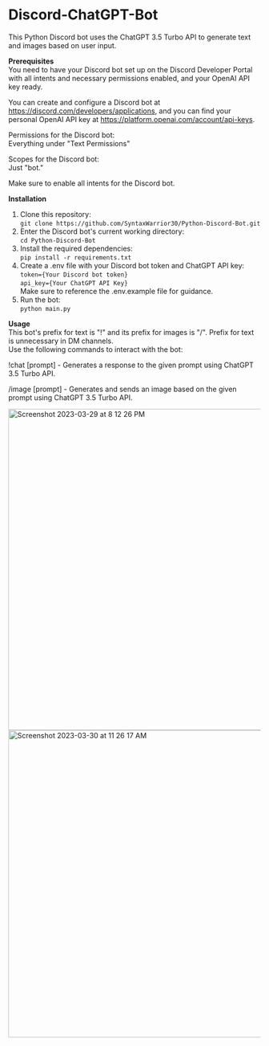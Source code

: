 # Discord-ChatGPT-Bot

This Python Discord bot uses the ChatGPT 3.5 Turbo API to generate text and images based on user input.

**Prerequisites** </br>
You need to have your Discord bot set up on the Discord Developer Portal with all intents and necessary permissions enabled, and your OpenAI API key ready.

You can create and configure a Discord bot at https://discord.com/developers/applications, and you can find your personal OpenAI API key at https://platform.openai.com/account/api-keys.

Permissions for the Discord bot: </br>
   Everything under "Text Permissions" </br>

Scopes for the Discord bot: </br>
   Just "bot." </br>
   
Make sure to enable all intents for the Discord bot.

**Installation** </br>
1. Clone this repository: </br>
`git clone https://github.com/SyntaxWarrior30/Python-Discord-Bot.git`
2. Enter the Discord bot's current working directory: </br>
`cd Python-Discord-Bot`
3. Install the required dependencies: </br>
`pip install -r requirements.txt`
4. Create a .env file with your Discord bot token and ChatGPT API key: </br>
`token={Your Discord bot token}` </br>
`api_key={Your ChatGPT API Key}` </br>
Make sure to reference the .env.example file for guidance.
5. Run the bot: </br>
`python main.py`

**Usage** </br>
This bot's prefix for text is "!" and its prefix for images is "/". Prefix for text is unnecessary in DM channels.</br>
Use the following commands to interact with the bot:

!chat [prompt] - Generates a response to the given prompt using ChatGPT 3.5 Turbo API.</br>

/image [prompt] - Generates and sends an image based on the given prompt using ChatGPT 3.5 Turbo API.</br>

<img width="640" alt="Screenshot 2023-03-29 at 8 12 26 PM" src="https://user-images.githubusercontent.com/49298134/228702804-1f347893-3baa-4745-94e6-581c62726dc1.png">

<img width="612" alt="Screenshot 2023-03-30 at 11 26 17 AM" src="https://user-images.githubusercontent.com/49298134/228902473-62a8bc12-5ab4-484a-b468-9c96bd88e4a3.png">
